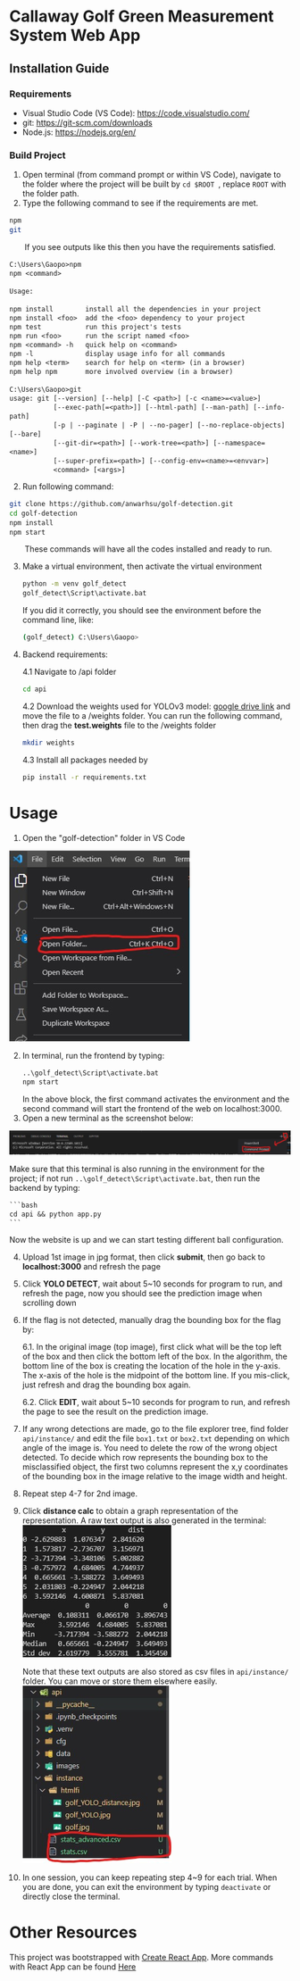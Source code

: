 # Callaway Golf Green Measurement System Web App

## Installation Guide

### Requirements
* Visual Studio Code (VS Code): https://code.visualstudio.com/
* git: https://git-scm.com/downloads
* Node.js: https://nodejs.org/en/ 

### Build Project 

1. Open terminal (from command prompt or within VS Code), navigate to the folder where the project will be built by ```cd $ROOT ```, replace ```ROOT``` with the folder path.
2. Type the following command to see if the requirements are met. 
```bash 
npm
git
```
&nbsp;&nbsp;&nbsp;&nbsp;&nbsp;&nbsp; If you see outputs like this then you have the requirements satisfied. 
```
C:\Users\Gaopo>npm
npm <command>

Usage:

npm install        install all the dependencies in your project
npm install <foo>  add the <foo> dependency to your project
npm test           run this project's tests
npm run <foo>      run the script named <foo>
npm <command> -h   quick help on <command>
npm -l             display usage info for all commands
npm help <term>    search for help on <term> (in a browser)
npm help npm       more involved overview (in a browser)

C:\Users\Gaopo>git
usage: git [--version] [--help] [-C <path>] [-c <name>=<value>]
           [--exec-path[=<path>]] [--html-path] [--man-path] [--info-path]
           [-p | --paginate | -P | --no-pager] [--no-replace-objects] [--bare]
           [--git-dir=<path>] [--work-tree=<path>] [--namespace=<name>]
           [--super-prefix=<path>] [--config-env=<name>=<envvar>]
           <command> [<args>]
```

2. Run following command:

```bash
git clone https://github.com/anwarhsu/golf-detection.git
cd golf-detection
npm install
npm start
```

&nbsp;&nbsp;&nbsp;&nbsp;&nbsp;&nbsp; These commands will have all the codes installed and ready to run.

3. Make a virtual environment, then activate the virtual environment 
    ```bash
    python -m venv golf_detect
    golf_detect\Script\activate.bat
    ```
    If you did it correctly, you should see the environment before the command line, like: 
    ```bash 
    (golf_detect) C:\Users\Gaopo>
    ```

4. Backend requirements: 

    4.1 Navigate to /api folder
    ```bash
    cd api
    ```
    4.2 Download the weights used for YOLOv3 model: [google drive link](https://drive.google.com/file/d/1B519piHVWGLYfzDS1By_8OI9UzCFqtvy/view?usp=sharing) and move the file to a /weights folder. You can run the following command, then drag the **test.weights** file to the /weights folder
    ```bash 
    mkdir weights
    ```
    4.3 Install all packages needed by 
    ```bash
    pip install -r requirements.txt
    ```

# Usage

1. Open the "golf-detection" folder in VS Code 

 ![open folder](doc/images/OpenFolder.jpg)

2. In terminal, run the frontend by typing: 
    ```bash
    ..\golf_detect\Script\activate.bat
    npm start
    ```
    In the above block, the first command activates the environment and the second command will start the frontend of the web on localhost:3000.
3. Open a new terminal as the screenshot below: 

![new terminal](doc/images/newTerm.jpg)

Make sure that this terminal is also running in the environment for the project; if not run `..\golf_detect\Script\activate.bat`, then run the backend by typing:

    ```bash
    cd api && python app.py
    ```

Now the website is up and we can start testing different ball configuration.

4. Upload 1st image in jpg format, then click **submit**, then go back to **localhost:3000** and refresh the page 
5. Click **YOLO DETECT**, wait about 5~10 seconds for program to run, and refresh the page, now you should see the prediction image when scrolling down
6. If the flag is not detected, manually drag the bounding box for the flag by:

    6.1.  In the original image (top image), first click what will be the top left of the box and then click the bottom left of the box.  In the algorithm, the bottom line of the box is creating the location of the hole in the y-axis.  The x-axis of the hole is the midpoint of the bottom line.  If you mis-click, just refresh and drag the bounding box again. 

    6.2. Click **EDIT**, wait about 5~10 seconds for program to run, and refresh the page to see the result on the prediction image.
7.  If any wrong detections are made, go to the file explorer tree, find folder `api/instance/` and edit the file `box1.txt` or `box2.txt` depending on which angle of the image is. You need to delete the row of the wrong object detected. To decide which row represents the bounding box to the misclassified object, the first two columns represent the x,y coordinates of the bounding box in the image relative to the image width and height.

8. Repeat step 4-7 for 2nd image.
9. Click **distance calc** to obtain a graph representation of the representation. A raw text output is also generated in the terminal: 
![text output](doc/images/sampleOutput.jpg)

    Note that these text outputs are also stored as csv files in `api/instance/` folder. You can move or store them elsewhere easily. 
![output file](doc/images/outputFile.jpg)

10. In one session, you can keep repeating step 4~9 for each trial. When you are done, you can exit the environment by typing `deactivate` or directly close the terminal.

# Other Resources

This project was bootstrapped with [Create React App](https://github.com/facebook/create-react-app). More commands with React App can be found [Here](./doc/ReactApp.md)














